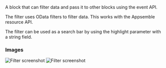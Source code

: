 A block that can filter data and pass it to other blocks using the event API.

The filter uses OData filters to filter data. This works with the Appsemble resource API.

The filter can be used as a search bar by using the highlight parameter with a string field.

### Images

![Filter screenshot](https://gitlab.com/appsemble/appsemble/-/raw/0.30.3/config/assets/filter.png)
![Filter screenshot](https://gitlab.com/appsemble/appsemble/-/raw/0.30.3/config/assets/filter-search-bar.png)
